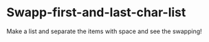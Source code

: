 # Swapp-first-and-last-char-list
Make a list and separate the items with space and see the swapping!
